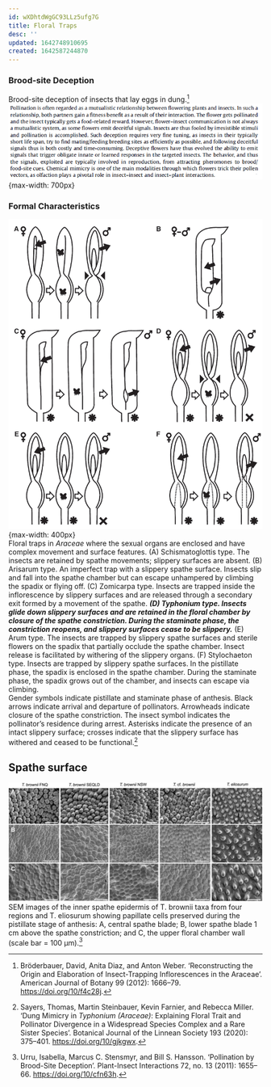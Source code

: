 ```yaml
---
id: wXDhtdWgGC93LLz5ufg7G
title: Floral Traps
desc: ''
updated: 1642748910695
created: 1642587244870
---
```


### Brood-site Deception

Brood-site deception of insects that lay eggs in dung.[^1] 
![](/assets/images/2022-01-20-01-29-11.png){max-width: 700px}

### Formal Characteristics

![Floral traps where the sexual organs are enclosed and complex.](/assets/images/2022-01-19-22-45-47.png){max-width: 400px}  
Floral traps in _Araceae_ where the sexual organs are enclosed and have complex movement and surface features. (A) Schismatoglottis type. The insects are retained by spathe movements; slippery surfaces are absent. (B) Arisarum type. An imperfect trap with a slippery spathe surface. Insects slip and fall into the spathe chamber but can escape unhampered by climbing the spadix or flying off. (C) Zomicarpa type. Insects are trapped inside the inflorescence by slippery surfaces and are released through a secondary exit formed by a movement of the spathe. **_(D) Typhonium type. Insects glide down slippery surfaces and are retained in the floral chamber by closure of the spathe constriction. During the staminate phase, the constriction reopens, and slippery surfaces cease to be slippery._** (E) Arum type. The insects are trapped by slippery spathe surfaces and sterile flowers on the spadix that partially occlude the spathe chamber. Insect release is facilitated by withering of the slippery organs. (F) Stylochaeton type. Insects are trapped by slippery spathe surfaces. In the pistillate phase, the spadix is enclosed in the spathe chamber. During the staminate phase, the spadix grows out of the chamber, and insects can escape via climbing.  
Gender symbols indicate pistillate and staminate phase of anthesis. Black arrows indicate arrival and departure of pollinators. Arrowheads indicate closure of the spathe constriction. The insect symbol indicates the pollinator’s residence during arrest. Asterisks indicate the presence of an intact slippery surface; crosses indicate that the slippery surface has withered and ceased to be functional.[^2]

## Spathe surface

![](/assets/images/2022-01-20-00-56-47.png)  
SEM images of the inner spathe epidermis of T. brownii taxa from four regions and T. eliosurum showing papillate cells preserved during the pistillate stage of anthesis: A, central spathe blade; B, lower spathe blade 1 cm above the spathe constriction; and C, the upper floral chamber wall (scale bar = 100 μm).[^3]

[^1]: Bröderbauer, David, Anita Diaz, and Anton Weber. ‘Reconstructing the Origin and Elaboration of Insect-Trapping Inflorescences in the Araceae’. American Journal of Botany 99 (2012): 1666–79. <https://doi.org/10/f4c28j>.

[^2]: Sayers, Thomas, Martin Steinbauer, Kevin Farnier, and Rebecca Miller. ‘Dung Mimicry in _Typhonium (Araceae)_: Explaining Floral Trait and Pollinator Divergence in a Widespread Species Complex and a Rare Sister Species’. Botanical Journal of the Linnean Society 193 (2020): 375–401. <https://doi.org/10/gjkgwx>.

[^3]: Urru, Isabella, Marcus C. Stensmyr, and Bill S. Hansson. ‘Pollination by Brood-Site Deception’. Plant-Insect Interactions 72, no. 13 (2011): 1655–66. <https://doi.org/10/cfn63h>.

[^4]: Hooker, Joseph Dalton. "Typhonium brownii" Curtis's Botanical Magazine 101, [ser.3:v.31] (1875): tab. 6180.

[^5]: Díaz Jiménez, Pedro, Heiko Hentrich, Pedro Aguilar-Rodríguez, Thorsten Krömer, Marion Chartier, María Cristina Mac Swiney González, and Marc Gibernau. ‘A Review on the Pollination of Aroids with Bisexual Flowers’. Annals of the Missouri Botanical Garden 104 (2019): 83–104. <https://doi.org/10/gm922k>.

[^6]: Gibernau, Marc, Marion Chartier, and Denis Barabé. ‘Recent Advances Towards an Evolutionary Comprehension of Araceae Pollination’. In Diversity, Phylogeny and Evolution in the Monocotyledons., by Seberg Ole, Davis Jerrold, Petersen Gitte, and Barfod S. Anders. Aarhus: Aarhus University Press, 2010. <https://doi.org/10.13140/2.1.2636.0965>.

[^7]: Sayers, Thomas. ‘The Ecology and Evolution of Plant-Pollinator Interactions in Australian Typhonium (Araceae)’. PhD Thesis, The University of Melbourne, 2019.
